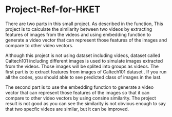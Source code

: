 # Project-Ref-for-HKET
There are two parts in this small project. As described in the function, This project is to calculate the similarity between two videos by extracting features of images from the videos and using embedding function to generate a video vector that can represent those features of the images and compare to other video vectors.

Although this project is not using dataset including videos, dataset called Caltech101 including different images is used to simulate images extracted from the videos. Those images will be splited into groups as videos. The first part is to extract features from images of Caltech101 dataset . If you run all the codes, you should able to see predicted class of images in the last.

The second part is to use the embedding function to generate a video vector that can represent those features of the images so that it can compare to other video vectors by using consine similarity. The project result is not good as you can see the similarity is not obvious enough to say that two specfic videos are similar, but it can be improved.
